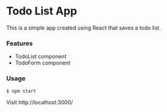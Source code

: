 # Todo List App

This is a simple app created using React that saves a todo list.

### Features
- TodoList component
- TodoForm component

### Usage

```
$ npm start
```

Visit http://localhost:3000/